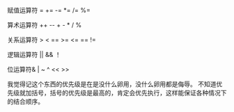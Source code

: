 
赋值运算符 = += -= *= /= %=

算术运算符 ++ -- + - * / %

关系运算符 > < == >= <= == !=

逻辑运算符 || && ！

位运算符& | ~ ^ << >>

我觉得记这个东西的优先级是在是没什么卵用，没什么卵用都是侮辱。
不知道优先级就加括号，括号的优先级是最高的，肯定会优先执行，这样能保证各种情况下的结合顺序。